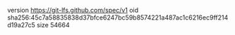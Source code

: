 version https://git-lfs.github.com/spec/v1
oid sha256:45c7a58835838d37bfce6247bc59b8574221a487ac1c6216ec9ff214d19a27c5
size 54664
